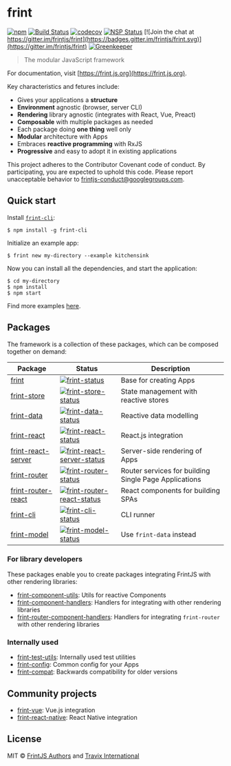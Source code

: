 # frint

[![npm](https://img.shields.io/npm/v/frint.svg)](https://www.npmjs.com/package/frint)
[![Build Status](https://img.shields.io/travis/frintjs/frint/master.svg)](http://travis-ci.org/frintjs/frint)
[![codecov](https://codecov.io/gh/frintjs/frint/branch/master/graph/badge.svg)](https://codecov.io/gh/frintjs/frint)
[![NSP Status](https://nodesecurity.io/orgs/travix-international-bv/projects/a1b03b99-d210-41f8-88c5-44313d27ab6f/badge)](https://nodesecurity.io/orgs/travix-international-bv/projects/a1b03b99-d210-41f8-88c5-44313d27ab6f)
[![Join the chat at https://gitter.im/frintjs/frint](https://badges.gitter.im/frintjs/frint.svg)](https://gitter.im/frintjs/frint)
[![Greenkeeper](https://badges.greenkeeper.io/frintjs/frint.svg)](https://greenkeeper.io/)

> The modular JavaScript framework

For documentation, visit [https://frint.js.org](https://frint.js.org).

Key characteristics and fetures include:

* Gives your applications a **structure**
* **Environment** agnostic (browser, server CLI)
* **Rendering** library agnostic (integrates with React, Vue, Preact)
* **Composable** with multiple packages as needed
* Each package doing **one thing** well only
* **Modular** architecture with Apps
* Embraces **reactive programming** with RxJS
* **Progressive** and easy to adopt it in existing applications

This project adheres to the Contributor Covenant code of conduct. By participating, you are expected to uphold this code.
Please report unacceptable behavior to frintjs-conduct@googlegroups.com.

## Quick start

Install [`frint-cli`](https://frint.js.org/docs/packages/frint-cli/):

```
$ npm install -g frint-cli
```

Initialize an example app:

```
$ frint new my-directory --example kitchensink
```

Now you can install all the dependencies, and start the application:

```
$ cd my-directory
$ npm install
$ npm start
```

Find more examples [here](https://github.com/frintjs/frint/tree/master/examples).

## Packages

The framework is a collection of these packages, which can be composed together on demand:

| Package                            | Status                                                                               | Description |
|------------------------------------|--------------------------------------------------------------------------------------|-------------|
| [frint]                            | [![frint-status]][frint-package]                                                     | Base for creating Apps |
| [frint-store]                      | [![frint-store-status]][frint-store-package]                                         | State management with reactive stores |
| [frint-data]                       | [![frint-data-status]][frint-data-package]                                           | Reactive data modelling |
| [frint-react]                      | [![frint-react-status]][frint-react-package]                                         | React.js integration |
| [frint-react-server]               | [![frint-react-server-status]][frint-react-server-package]                           | Server-side rendering of Apps |
| [frint-router]                     | [![frint-router-status]][frint-router-package]                                       | Router services for building Single Page Applications |
| [frint-router-react]               | [![frint-router-react-status]][frint-router-react-package]                           | React components for building SPAs |
| [frint-cli]                        | [![frint-cli-status]][frint-cli-package]                                             | CLI runner |
| [frint-model]                      | [![frint-model-status]][frint-model-package]                                         | Use `frint-data` instead |

### For library developers

These packages enable you to create packages integrating FrintJS with other rendering libraries:

* [frint-component-utils]: Utils for reactive Components
* [frint-component-handlers]: Handlers for integrating with other rendering libraries
* [frint-router-component-handlers]: Handlers for integrating `frint-router` with other rendering libraries

### Internally used

* [frint-test-utils]: Internally used test utilities
* [frint-config]: Common config for your Apps
* [frint-compat]: Backwards compatibility for older versions

[frint]: https://frint.js.org/docs/packages/frint
[frint-store]: https://frint.js.org/docs/packages/frint-store
[frint-model]: https://frint.js.org/docs/packages/frint-model
[frint-data]: https://frint.js.org/docs/packages/frint-data
[frint-react]: https://frint.js.org/docs/packages/frint-react
[frint-react-server]: https://frint.js.org/docs/packages/frint-react-server
[frint-router]: https://frint.js.org/docs/packages/frint-router
[frint-router-react]: https://frint.js.org/docs/packages/frint-router-react
[frint-cli]: https://frint.js.org/docs/packages/frint-cli
[frint-compat]: https://frint.js.org/docs/packages/frint-compat
[frint-component-utils]: https://frint.js.org/docs/packages/frint-component-utils
[frint-component-handlers]: https://frint.js.org/docs/packages/frint-component-handlers
[frint-router-component-handlers]: https://frint.js.org/docs/packages/frint-router-component-handlers
[frint-test-utils]: https://frint.js.org/docs/packages/frint-test-utils
[frint-config]: https://frint.js.org/docs/packages/frint-config

[frint-status]: https://img.shields.io/npm/v/frint.svg
[frint-store-status]: https://img.shields.io/npm/v/frint-store.svg
[frint-model-status]: https://img.shields.io/badge/status-deprecated-orange.svg
[frint-data-status]: https://img.shields.io/npm/v/frint-data.svg
[frint-react-status]: https://img.shields.io/npm/v/frint-react.svg
[frint-react-server-status]: https://img.shields.io/npm/v/frint-react-server.svg
[frint-router-status]: https://img.shields.io/npm/v/frint-router.svg
[frint-router-react-status]: https://img.shields.io/npm/v/frint-router-react.svg
[frint-cli-status]: https://img.shields.io/npm/v/frint-cli.svg
[frint-compat-status]: https://img.shields.io/npm/v/frint-compat.svg
[frint-component-utils-status]: https://img.shields.io/npm/v/frint-component-utils.svg
[frint-component-handlers-status]: https://img.shields.io/npm/v/frint-component-handlers.svg
[frint-router-component-handlers-status]: https://img.shields.io/npm/v/frint-router-component-handlers.svg
[frint-test-utils-status]: https://img.shields.io/npm/v/frint-test-utils.svg
[frint-config-status]: https://img.shields.io/npm/v/frint-config.svg

[frint-package]: https://npmjs.com/package/frint
[frint-store-package]: https://npmjs.com/package/frint-store
[frint-model-package]: https://npmjs.com/package/frint-model
[frint-data-package]: https://npmjs.com/package/frint-data
[frint-react-package]: https://npmjs.com/package/frint-react
[frint-react-server-package]: https://npmjs.com/package/frint-react-server
[frint-router-package]: https://npmjs.com/package/frint-router
[frint-router-react-package]: https://npmjs.com/package/frint-router-react
[frint-cli-package]: https://npmjs.com/package/frint-cli
[frint-compat-package]: https://npmjs.com/package/frint-compat
[frint-component-utils-package]: https://npmjs.com/package/frint-component-utils
[frint-component-handlers-package]: https://npmjs.com/package/frint-component-handlers
[frint-router-component-handlers-package]: https://npmjs.com/package/frint-router-component-handlers
[frint-test-utils-package]: https://npmjs.com/package/frint-test-utils
[frint-config-package]: https://npmjs.com/package/frint-config

## Community projects

* [frint-vue](https://github.com/frintjs/frint-vue): Vue.js integration
* [frint-react-native](https://github.com/frintjs/frint-react-native): React Native integration

## License

MIT © [FrintJS Authors](https://github.com/frintjs/frint/graphs/contributors) and [Travix International](http://travix.com)
